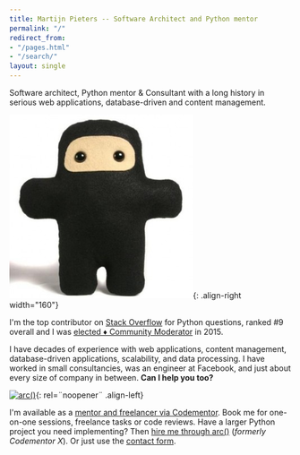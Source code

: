 ```yaml
---
title: Martijn Pieters -- Software Architect and Python mentor
permalink: "/"
redirect_from:
- "/pages.html"
- "/search/"
layout: single
---
```


Software architect, Python mentor & Consultant with a long history in serious web applications, database-driven and content management.

![Wee Ninja plush by Shawnimals](/assets/images/ninja_avatar.jpg){: .align-right width="160"}

I'm the top contributor on [Stack Overflow](https://stackoverflow.com/users/100297) for Python questions, ranked #9 overall and I was [elected ♦ Community Moderator](https://meta.stackoverflow.com/q/291017/100297) in 2015. 

I have decades of experience with web applications, content management, database-driven applications, scalability, and data processing. I have worked in small consultancies, was an engineer at Facebook, and just about every size of company in between. **Can I help you too?**

[![arc()](https://assets.codementor.io/cmx-dev-badge.svg)](https://arc.dev/developers/?referral=mjpieters-1vw2ujpf3q){: rel=¨noopener¨ .align-left}

I'm available as a [mentor and freelancer via Codementor](https://www.codementor.io/mjpieters). Book me for one-on-one sessions, freelance tasks or code reviews. Have a larger Python project you need implementing? Then [hire me through arc()](https://arc.dev/developers/?referral=mjpieters-1vw2ujpf3q) (*formerly Codementor X*). Or just use the [contact form](/contact/).
